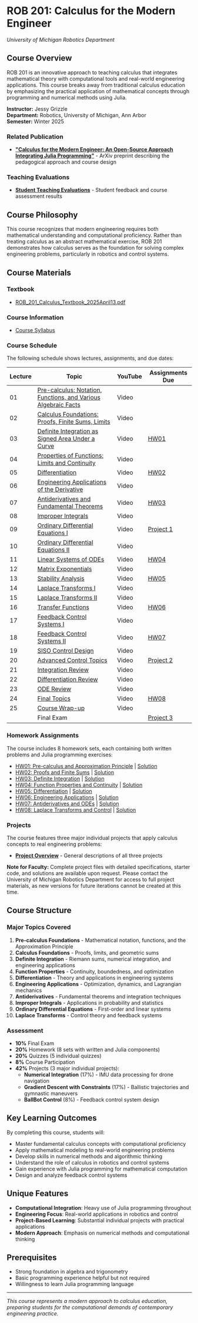 # ROB 201: Calculus for the Modern Engineer
*University of Michigan Robotics Department*

## Course Overview

ROB 201 is an innovative approach to teaching calculus that integrates mathematical theory with computational tools and real-world engineering applications. This course breaks away from traditional calculus education by emphasizing the practical application of mathematical concepts through programming and numerical methods using Julia.

**Instructor:** Jessy Grizzle  
**Department:** Robotics, University of Michigan, Ann Arbor  
**Semester:** Winter 2025

### Related Publication
- [**"Calculus for the Modern Engineer: An Open-Source Approach Integrating Julia Programming"**](https://arxiv.org/abs/2501.10406) - ArXiv preprint describing the pedagogical approach and course design

### Teaching Evaluations
- [**Student Teaching Evaluations**](https://docs.google.com/document/d/1SdYeP6k9QgV8TzKaSmZOFa7y1Gm02Q0UVNfujtKZFtI/edit?tab=t.0#heading=h.p19cm3r45vet) - Student feedback and course assessment results

## Course Philosophy

This course recognizes that modern engineering requires both mathematical understanding and computational proficiency. Rather than treating calculus as an abstract mathematical exercise, ROB 201 demonstrates how calculus serves as the foundation for solving complex engineering problems, particularly in robotics and control systems.

## Course Materials

### Textbook
- [ROB_201_Calculus_Textbook_2025April13.pdf](Textbook/ROB_201_Calculus_Textbook_2025April13.pdf)

### Course Information
- [Course Syllabus](ROB_201_SyllabusW2025.pdf)

### Course Schedule
The following schedule shows lectures, assignments, and due dates:

| Lecture | Topic | YouTube | Assignments Due |
|---------|-------|---------|-----------------|
| 01 | [Pre-calculus: Notation, Functions, and Various Algebraic Facts](Lectures%20Notes/2025_01_08_Lecture01.pdf) | Video | |
| 02 | [Calculus Foundations: Proofs, Finite Sums, Limits](Lectures%20Notes/2025_01_13_Lecture02.pdf) | Video | |
| 03 | [Definite Integration as Signed Area Under a Curve](Lectures%20Notes/2025_01_15_Lecture03.pdf) | Video | [HW01](Homework/HW01Written.pdf) |
| 04 | [Properties of Functions: Limits and Continuity](Lectures%20Notes/2025_01_22_Lecture04.pdf) | Video | |
| 05 | [Differentiation](Lectures%20Notes/2025_01_27_Lecture05.pdf) | Video | [HW02](Homework/HW02written.pdf) |
| 06 | [Engineering Applications of the Derivative](Lectures%20Notes/2025_01_29_Lecture06.pdf) | Video | |
| 07 | [Antiderivatives and Fundamental Theorems](Lectures%20Notes/2025_02_03_Lecture07.pdf) | Video | [HW03](Homework/HW03written.pdf) |
| 08 | [Improper Integrals](Lectures%20Notes/2025_02_05_Lecture08.pdf) | Video | |
| 09 | [Ordinary Differential Equations I](Lectures%20Notes/2025_02_10_Lecture09.pdf) | Video | [Project 1](Projects/ROB201_Projects.pdf) |
| 10 | [Ordinary Differential Equations II](Lectures%20Notes/2025_02_12_Lecture10.pdf) | Video | |
| 11 | [Linear Systems of ODEs](Lectures%20Notes/2025_02_17_Lecture11.pdf) | Video | [HW04](Homework/HW04written.pdf) |
| 12 | [Matrix Exponentials](Lectures%20Notes/2025_02_19_Lecture12.pdf) | Video | |
| 13 | [Stability Analysis](Lectures%20Notes/2025_02_24_Lecture13.pdf) | Video | [HW05](Homework/HW05written.pdf) |
| 14 | [Laplace Transforms I](Lectures%20Notes/2025_02_26_Lecture14.pdf) | Video | |
| 15 | [Laplace Transforms II](Lectures%20Notes/2025_03_10_Lecture15.pdf) | Video | |
| 16 | [Transfer Functions](Lectures%20Notes/2025_03_12_Lecture16.pdf) | Video | [HW06](Homework/HW06written.pdf) |
| 17 | [Feedback Control Systems I](Lectures%20Notes/2025_03_17_Lecture17.pdf) | Video | |
| 18 | [Feedback Control Systems II](Lectures%20Notes/2025_03_19_Lecture18.pdf) | Video | [HW07](Homework/HW07written.pdf) |
| 19 | [SISO Control Design](Lectures%20Notes/2025_03_24_Lecture19.pdf) | Video | |
| 20 | [Advanced Control Topics](Lectures%20Notes/2025_03_26_Lecture20.pdf) | Video | [Project 2](Projects/ROB201_Projects.pdf) |
| 21 | [Integration Review](Lectures%20Notes/2025_03_31_Lecture21.pdf) | Video | |
| 22 | [Differentiation Review](Lectures%20Notes/2025_04_02_Lecture22.pdf) | Video | |
| 23 | [ODE Review](Lectures%20Notes/2025_04_07_Lecture23.pdf) | Video | |
| 24 | [Final Topics](Lectures%20Notes/2025_04_09_Lecture24.pdf) | Video | [HW08](Homework/HW08written.pdf) |
| 25 | [Course Wrap-up](Lectures%20Notes/2025_04_14_Lecture25Handout.pdf) | Video | |
| | Final Exam | | [Project 3](Projects/ROB201_Projects.pdf) |

### Homework Assignments
The course includes 8 homework sets, each containing both written problems and Julia programming exercises:

- [HW01: Pre-calculus and Approximation Principle](Homework/HW01Written.pdf) | [Solution](Homework/Solutions/HW01written.pdf)
- [HW02: Proofs and Finite Sums](Homework/HW02written.pdf) | [Solution](Homework/Solutions/HW02written.pdf)
- [HW03: Definite Integration](Homework/HW03written.pdf) | [Solution](Homework/Solutions/HW03written.pdf)
- [HW04: Function Properties and Continuity](Homework/HW04written.pdf) | [Solution](Homework/Solutions/HW04written.pdf)
- [HW05: Differentiation](Homework/HW05written.pdf) | [Solution](Homework/Solutions/HW05written.pdf)
- [HW06: Engineering Applications](Homework/HW06written.pdf) | [Solution](Homework/Solutions/HW06written.pdf)
- [HW07: Antiderivatives and ODEs](Homework/HW07written.pdf) | [Solution](Homework/Solutions/HW07written.pdf)
- [HW08: Laplace Transforms and Control](Homework/HW08written.pdf) | [Solution](Homework/Solutions/HW08written.pdf)

### Projects
The course features three major individual projects that apply calculus concepts to real engineering problems:

- [**Project Overview**](Projects/ROB201_Projects.pdf) - General descriptions of all three projects

**Note for Faculty:** Complete project files with detailed specifications, starter code, and solutions are available upon request. Please contact the University of Michigan Robotics Department for access to full project materials, as new versions for future iterations cannot be created at this time.

## Course Structure

### Major Topics Covered

1. **Pre-calculus Foundations** - Mathematical notation, functions, and the Approximation Principle
2. **Calculus Foundations** - Proofs, limits, and geometric sums
3. **Definite Integration** - Riemann sums, numerical integration, and engineering applications
4. **Function Properties** - Continuity, boundedness, and optimization
5. **Differentiation** - Theory and applications in engineering systems
6. **Engineering Applications** - Optimization, dynamics, and Lagrangian mechanics
7. **Antiderivatives** - Fundamental theorems and integration techniques
8. **Improper Integrals** - Applications in probability and statistics
9. **Ordinary Differential Equations** - First-order and linear systems
10. **Laplace Transforms** - Control theory and feedback systems

### Assessment

- **10%** Final Exam
- **20%** Homework (8 sets with written and Julia components)
- **20%** Quizzes (5 individual quizzes)
- **8%** Course Participation
- **42%** Projects (3 major individual projects):
  - **Numerical Integration** (17%) - IMU data processing for drone navigation
  - **Gradient Descent with Constraints** (17%) - Ballistic trajectories and gymnastic maneuvers
  - **BallBot Control** (8%) - Feedback control system design

## Key Learning Outcomes

By completing this course, students will:

- Master fundamental calculus concepts with computational proficiency
- Apply mathematical modeling to real-world engineering problems
- Develop skills in numerical methods and algorithmic thinking
- Understand the role of calculus in robotics and control systems
- Gain experience with Julia programming for mathematical computation
- Design and analyze feedback control systems

## Unique Features

- **Computational Integration**: Heavy use of Julia programming throughout
- **Engineering Focus**: Real-world applications in robotics and control
- **Project-Based Learning**: Substantial individual projects with practical applications
- **Modern Approach**: Emphasis on numerical methods and computational thinking

## Prerequisites

- Strong foundation in algebra and trigonometry
- Basic programming experience helpful but not required
- Willingness to learn Julia programming language

---

*This course represents a modern approach to calculus education, preparing students for the computational demands of contemporary engineering practice.*